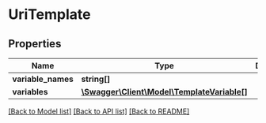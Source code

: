 # UriTemplate

## Properties
Name | Type | Description | Notes
------------ | ------------- | ------------- | -------------
**variable_names** | **string[]** |  | [optional] 
**variables** | [**\Swagger\Client\Model\TemplateVariable[]**](TemplateVariable.md) |  | [optional] 

[[Back to Model list]](../../README.md#documentation-for-models) [[Back to API list]](../../README.md#documentation-for-api-endpoints) [[Back to README]](../../README.md)

